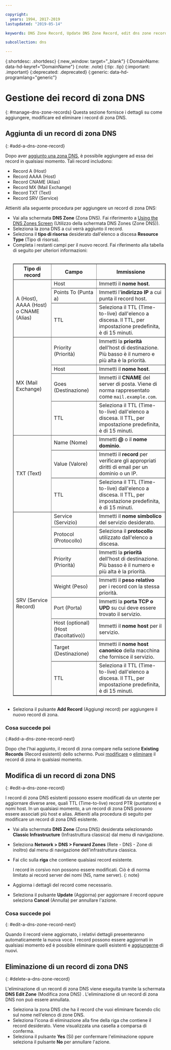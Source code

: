 ```yaml
---

copyright:
  years: 1994, 2017-2019
lastupdated: "2019-05-14"

keywords: DNS Zone Record, Update DNS Zone Record, edit dns zone record, add dns zone record, delete dns zone record 

subcollection: dns

---
```



{:shortdesc: .shortdesc}
{:new_window: target="_blank"}
{:DomainName: data-hd-keyref="DomainName"}
{:note: .note}
{:tip: .tip}
{:important: .important}
{:deprecated: .deprecated}
{:generic: data-hd-programlang="generic"}

# Gestione dei record di zona DNS
{: #manage-dns-zone-records}
Questa sezione fornisce i dettagli su come aggiungere, modificare ed eliminare i record di zona DNS.

## Aggiunta di un record di zona DNS
{: #add-a-dns-zone-record}

Dopo aver [aggiunto una zona DNS](/docs/infrastructure/dns?topic=dns-manage-dns-zones#add-a-dns-zone), è possibile aggiungere ad essa dei record in qualsiasi momento. Tali record includono:

* Record A (Host)
* Record AAAA (Host)
* Record CNAME (Alias)
* Record MX (Mail Exchange)
* Record TXT (Text)
* Record SRV (Service)

Attieniti alla seguente procedura per aggiungere un record di zona DNS:

* Vai alla schermata **DNS Zone** (Zona DNS). Fai riferimento a [Using the DNS Zones Screen](/docs/infrastructure/dns?topic=dns-use-the-dns-zones-screens) (Utilizzo della schermata DNS Zones (Zone DNS)).
* Seleziona la zona DNS a cui verrà aggiunto il record.
* Seleziona il **tipo di risorsa** desiderato dall'elenco a discesa **Resource Type** (Tipo di risorsa).
* Completa i restanti campi per il nuovo record. Fai riferimento alla tabella di seguito per ulteriori informazioni: <br/><br/><table border="1"><tbody><tr><th scope="col">Tipo di record</th><th scope="col">Campo</th><th scope="col">Immissione</th></tr><tr><td rowspan="3">A (Host), AAAA (Host) o CNAME (Alias)</td><td>Host</td><td>Immetti il <strong>nome host</strong>.</td></tr><tr><td>Points To (Punta a)</td><td>Immetti l'<strong>indirizzo IP</strong> a cui punta il record host.</td></tr><tr><td>TTL</td><td>Seleziona il TTL (Time-to-live) dall'elenco a discesa. Il TTL, per impostazione predefinita, è di 15 minuti.</td></tr><tr><td rowspan="4">MX (Mail Exchange)</td><td>Priority (Priorità)</td><td>Immetti la <strong>priorità</strong> dell'host di destinazione. Più basso è il numero e più alta è la priorità.</td></tr><tr><td>Host</td><td>Immetti il <strong>nome host</strong>.</td></tr><tr><td>Goes (Destinazione)</td><td>Immetti il <strong>CNAME</strong> del server di posta. Viene di norma rappresentato come `mail.example.com`.</td></tr><tr><td>TTL</td><td>Seleziona il TTL (Time-to-live) dall'elenco a discesa. Il TTL, per impostazione predefinita, è di 15 minuti.</td></tr><tr><td rowspan="3">TXT (Text)</td><td>Name (Nome)</td><td>Immetti <strong>@</strong> o il <strong>nome dominio</strong>.</td></tr><tr><td>Value (Valore)</td><td>Immetti il <strong>record</strong> per verificare gli appropriati diritti di email per un dominio o un IP.</td></tr><tr><td>TTL</td><td>Seleziona il TTL (Time-to-live) dall'elenco a discesa. Il TTL, per impostazione predefinita, è di 15 minuti.</td></tr><tr><td rowspan="8">SRV (Service Record)</td><td>Service (Servizio)</td><td>Immetti il <strong>nome simbolico</strong> del servizio desiderato.</td></tr><tr><td>Protocol (Protocollo)</td><td>Seleziona il <strong>protocollo</strong> utilizzato dall'elenco a discesa.</td></tr><tr><td>Priority (Priorità)</td><td>Immetti la <strong>priorità</strong> dell'host di destinazione. Più basso è il numero e più alta è la priorità.</td></tr><tr><td>Weight (Peso)</td><td>Immetti il <strong>peso relativo</strong> per i record con la stessa priorità.</td></tr><tr><td>Port (Porta)</td><td>Immetti la <strong>porta TCP o UPD</strong> su cui deve essere trovato il servizio.</td></tr><tr><td>Host (optional) (Host (facoltativo))</td><td>Immetti il <strong>nome host</strong> per il servizio.</td></tr><tr><td>Target (Destinazione)</td><td>Immetti il <strong>nome host canonico</strong> della macchina che fornisce il servizio.</td></tr><tr><td>TTL</td><td>Seleziona il TTL (Time-to-live) dall'elenco a discesa. Il TTL, per impostazione predefinita, è di 15 minuti.</td></tr></tbody></table><br/>
* Seleziona il pulsante **Add Record** (Aggiungi record) per aggiungere il nuovo record di zona.

### Cosa succede poi
{:#add-a-dns-zone-record-next}

Dopo che l'hai aggiunto, il record di zona compare nella sezione **Existing Records** (Record esistenti) dello schermo. Puoi [modificare](#edit-a-dns-zone-record) o [eliminare](#delete-a-dns-zone-record) il record di zona in qualsiasi momento.

## Modifica di un record di zona DNS
{: #edit-a-dns-zone-record}

I record di zona DNS esistenti possono essere modificati da un utente per aggiornare diverse aree, quali TTL (Time-to-live) record PTR (puntatore) e nomi host. In un qualsiasi momento, a un record di zona DNS possono essere associati più host e alias. Attieniti alla procedura di seguito per modificare un record di zona DNS esistente.

* Vai alla schermata **DNS Zone** (Zona DNS) desiderata selezionando **Classic Infrastructure** (Infrastruttura classica) dal menu di navigazione. 
* Seleziona **Network > DNS > Forward Zones** (Rete - DNS - Zone di inoltro) dal menu di navigazione dell'infrastruttura classica.
* Fai clic sulla **riga** che contiene qualsiasi record esistente. 

  I record in corsivo non possono essere modificati. Ciò è di norma limitato ai record server dei nomi (NS, name server).
  {: note}
  
* Aggiorna i dettagli del record come necessario.
* Seleziona il pulsante **Update** (Aggiorna) per aggiornare il record oppure seleziona **Cancel** (Annulla) per annullare l'azione.

### Cosa succede poi
{: #edit-a-dns-zone-record-next}

Quando il record viene aggiornato, i relativi dettagli presenteranno automaticamente la nuova voce. I record possono essere aggiornati in qualsiasi momento ed è possibile eliminare quelli esistenti e [aggiungerne](#add-a-dns-zone-record) di nuovi.

## Eliminazione di un record di zona DNS
{: #delete-a-dns-zone-record}

L'eliminazione di un record di zona DNS viene eseguita tramite la schermata **DNS Edit Zone** (Modifica zona DNS) . L'eliminazione di un record di zona DNS non può essere annullata.
* Seleziona la zona DNS che ha il record che vuoi eliminare facendo clic sul nome nell'elenco di zone DNS.
* Seleziona l'icona di eliminazione alla fine della riga che contiene il record desiderato. Viene visualizzata una casella a comparsa di conferma.
* Seleziona il pulsante **Yes** (Sì) per confermare l'eliminazione oppure seleziona il pulsante **No** per annullare l'azione.
